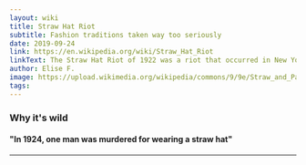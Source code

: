 ```yaml
---
layout: wiki
title: Straw Hat Riot
subtitle: Fashion traditions taken way too seriously
date: 2019-09-24
link: https://en.wikipedia.org/wiki/Straw_Hat_Riot
linkText: The Straw Hat Riot of 1922 was a riot that occurred in New York City. Originating as a series of minor riots, it spread due to men wearing straw hats past the unofficial date that was deemed socially acceptable, September 15. It lasted eight days, and it led to many arrests and some injuries.
author: Elise F.
image: https://upload.wikimedia.org/wikipedia/commons/9/9e/Straw_and_Panama_Hat_newspaper_advertisement_1919.png
tags:
---
```


### Why it's wild

#### "In 1924, one man was murdered for wearing a straw hat" 

---
